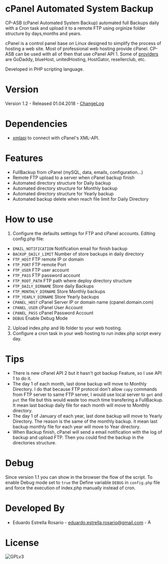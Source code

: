 # cPanel Automated System Backup

CP-ASB (cPanel Automated System Backup) automated full Backups daily with a Cron task and upload it to a remote FTP using orginize folder structure by days,months and years. 

cPanel is a control panel base on Linux designed to simplify the process of hosting a web site. Most of professional web hosting provide cPanel. CP-ASB can be used with all of then that use cPanel API 1. Some of [providers](http://cpanel.net/hosting-providers/hosting-provider-showcase/) are GoDaddy, blueHost, unitedHosting, HostGator, resellerclub, etc. 

Developed in PHP scripting language.

# Version

Version 1.2 - Released 01.04.2018 - [ChangeLog](https://github.com/eduardoestrella/cPanel-automated-system-backup/blob/master/changelog.txt)

# Dependencies

- [xmlapi](https://github.com/CpanelInc/xmlapi-php) to connect with cPanel's XML-API.

# Features

- FullBackup from cPanel (mySQL, data, emails, configuration...)
- Remote FTP upload to a server when cPanel backup finish
- Automated directory structure for Daily backup 
- Automated directory structure for Monthly backup
- Automated directory structure for Yearly backup
- Automated backup delete when reach file limit for Daily Directory

# How to use

1. Configure the defaults settings for FTP and cPanel accounts. Editing config.php file:
  - ```EMAIL_NOTIFICATION```   Notification email for finish backup
  - ```BACKUP_DAILY_LIMIT``` Number of store backups in daily directory
  - ```FTP_HOST``` FTP remote IP or domain
  - ```FTP_PORT``` FTP remote Port
  - ```FTP_USER``` FTP user account
  - ```FTP_PASS``` FTP password account
  - ```FTP_ROOT_PATH``` FTP path where deploy directory structure
  - ```FTP_DAILY_DIRNAME``` Store daily Backups
  - ```FTP_MONTHLY_DIRNAME``` Store Monthly backups
  - ```FTP_YEARLY_DIRNAME``` Store Yearly backups
  - ```CPANEL_HOST``` cPanel Server IP or domain name (cpanel.domain.com)
  - ```CPANEL_USER``` cPanel User Account
  - ```CPANEL_PASS``` cPanel Password Account
  - ```DEBUG``` Enable Debug Mode

2. Upload index.php and lib folder to your web hosting.
3. Configure a cron task in your web hosting to run index.php script every day.

# Tips

- There is new cPanel API 2 but it hasn't got backup Feature, so I use API 1 to do it.
- The day 1 of each month, last done backup will move to Monthly Directory. I do that because FTP protocol don't allow ```copy``` commands from FTP server to same FTP server, I would use local server to ```get``` and ```put``` the file but this would waste too much time transfering a FullBackup. It mean last backup daily file for each month will move to Monthly directory.
- The day 1 of January of each year, last done backup will move to Yearly Directory. The reason is the same of the monthly backup. it mean last backup monthly file for each year will move to Year directory.
- When Backup finish, cPanel will send a email notification with the log of backup and upload FTP. Then you could find the backup in the directories structure.

# Debug

Since version 1.1 you can show in the browser the flow of the script. To enable Debug mode set to ```true``` the Define variable ```DEBUG``` in ```config.php``` file and force the execution of index.php manually instead of cron.

# Developed By

* Eduardo Estrella Rosario - <eduardo.estrella.rosario@gmail.com> - <a href="https://www.linkedin.com/in/eduardoestrella"><img alt="Add me to Linkedin" src="https://image.freepik.com/iconos-gratis/boton-del-logotipo-linkedin_318-84979.png" height="15" width="15"/></a>


# License

![GPLv3](https://upload.wikimedia.org/wikipedia/commons/thumb/9/93/GPLv3_Logo.svg/200px-GPLv3_Logo.svg.png)
